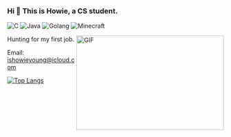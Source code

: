 ### Hi 👋 This is Howie, a CS student.


![C](https://img.shields.io/badge/C/C++-rgba(52,%20199,%2089,%201))
![Java](https://img.shields.io/badge/Java-rgba(255,%2059,%2048,%201))
![Golang](https://img.shields.io/badge/Golang-rgba(90,%20200,%20250,%201))
![Minecraft](https://img.shields.io/badge/Minecraft-rgba(0,%20122,%20255,%201))

<img align="right" alt="GIF" src="https://raw.githubusercontent.com/abhisheknaiidu/abhisheknaiidu/master/code.gif" width="343" height="220" title="Do what you like, and do it best!" />
Hunting for my first job.

Email: ishowieyoung@icloud.com

<!-- ![most-code](https://github-readme-stats.vercel.app/api/top-langs/?username=howieyoung91) -->
[![Top Langs](https://github-readme-stats.vercel.app/api/top-langs/?username=howieyoung91&layout=compact)](https://github.com/anuraghazra/github-readme-stats)


<!--
**howieyoung91/howieyoung91** is a ✨ _special_ ✨ repository because its `README.md` (this file) appears on your GitHub profile.



Here are some ideas to get you started:

- 🔭 I’m currently working on ...
- 🌱 I’m currently learning ...
- 👯 I’m looking to collaborate on ...
- 🤔 I’m looking for help with ...
- 💬 Ask me about ...
- 📫 How to reach me: ...
- 😄 Pronouns: ...
- ⚡ Fun fact: ...
-->
